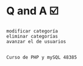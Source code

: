 # Q and A ☑️

    
    modificar categoría
    eliminar categorías
    avanzar el de usuarios
    

    Curso de PHP y mySQL 48385

    